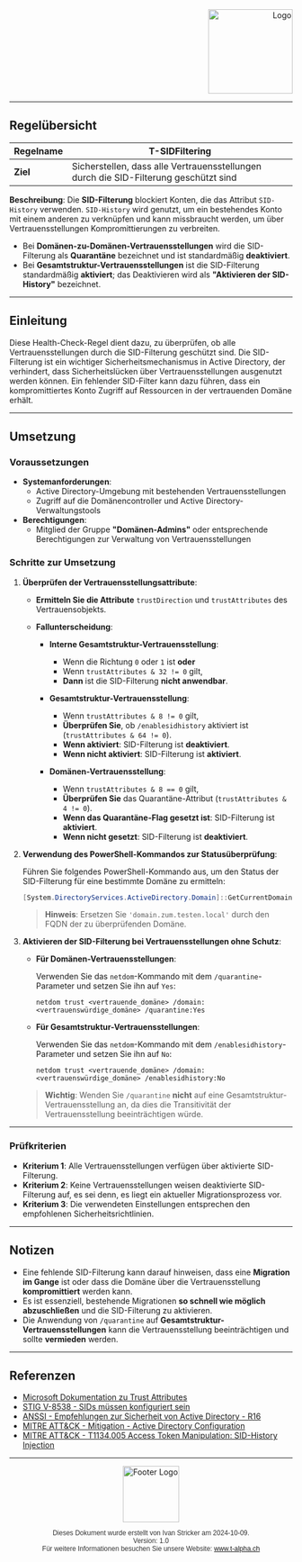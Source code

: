 <div style="text-align: right;">
  <img src="https://www.t-alpha.ch/wp-content/uploads/logo/TA-Logov2.svg" alt="Logo" style="width: 150px;">
</div>

---

## Regelübersicht

| **Regelname** | T-SIDFiltering                                                                       |
| ------------- | ------------------------------------------------------------------------------------ |
| **Ziel**      | Sicherstellen, dass alle Vertrauensstellungen durch die SID-Filterung geschützt sind |


**Beschreibung**:
Die **SID-Filterung** blockiert Konten, die das Attribut `SID-History` verwenden. `SID-History` wird genutzt, um ein bestehendes Konto mit einem anderen zu verknüpfen und kann missbraucht werden, um über Vertrauensstellungen Kompromittierungen zu verbreiten.

- Bei **Domänen-zu-Domänen-Vertrauensstellungen** wird die SID-Filterung als **Quarantäne** bezeichnet und ist standardmäßig **deaktiviert**.
- Bei **Gesamtstruktur-Vertrauensstellungen** ist die SID-Filterung standardmäßig **aktiviert**; das Deaktivieren wird als **"Aktivieren der SID-History"** bezeichnet.

---

## Einleitung

Diese Health-Check-Regel dient dazu, zu überprüfen, ob alle Vertrauensstellungen durch die SID-Filterung geschützt sind. Die SID-Filterung ist ein wichtiger Sicherheitsmechanismus in Active Directory, der verhindert, dass Sicherheitslücken über Vertrauensstellungen ausgenutzt werden können. Ein fehlender SID-Filter kann dazu führen, dass ein kompromittiertes Konto Zugriff auf Ressourcen in der vertrauenden Domäne erhält.
___
## Umsetzung

### Voraussetzungen

- **Systemanforderungen**:
  - Active Directory-Umgebung mit bestehenden Vertrauensstellungen
  - Zugriff auf die Domänencontroller und Active Directory-Verwaltungstools
- **Berechtigungen**:
  - Mitglied der Gruppe **"Domänen-Admins"** oder entsprechende Berechtigungen zur Verwaltung von Vertrauensstellungen

### Schritte zur Umsetzung

1. **Überprüfen der Vertrauensstellungsattribute**:

   - **Ermitteln Sie die Attribute** `trustDirection` und `trustAttributes` des Vertrauensobjekts.
   - **Fallunterscheidung**:

     - **Interne Gesamtstruktur-Vertrauensstellung**:

       - Wenn die Richtung `0` oder `1` ist **oder**
       - Wenn `trustAttributes & 32 != 0` gilt,
       - **Dann** ist die SID-Filterung **nicht anwendbar**.

     - **Gesamtstruktur-Vertrauensstellung**:

       - Wenn `trustAttributes & 8 != 0` gilt,
       - **Überprüfen Sie**, ob `/enablesidhistory` aktiviert ist (`trustAttributes & 64 != 0`).
       - **Wenn aktiviert**: SID-Filterung ist **deaktiviert**.
       - **Wenn nicht aktiviert**: SID-Filterung ist **aktiviert**.

     - **Domänen-Vertrauensstellung**:

       - Wenn `trustAttributes & 8 == 0` gilt,
       - **Überprüfen Sie** das Quarantäne-Attribut (`trustAttributes & 4 != 0`).
       - **Wenn das Quarantäne-Flag gesetzt ist**: SID-Filterung ist **aktiviert**.
       - **Wenn nicht gesetzt**: SID-Filterung ist **deaktiviert**.

2. **Verwendung des PowerShell-Kommandos zur Statusüberprüfung**:

   Führen Sie folgendes PowerShell-Kommando aus, um den Status der SID-Filterung für eine bestimmte Domäne zu ermitteln:

   ```powershell
   [System.DirectoryServices.ActiveDirectory.Domain]::GetCurrentDomain().GetSidFilteringStatus('domain.zum.testen.local')
   ```

   > **Hinweis**: Ersetzen Sie `'domain.zum.testen.local'` durch den FQDN der zu überprüfenden Domäne.

3. **Aktivieren der SID-Filterung bei Vertrauensstellungen ohne Schutz**:

   - **Für Domänen-Vertrauensstellungen**:

     Verwenden Sie das `netdom`-Kommando mit dem `/quarantine`-Parameter und setzen Sie ihn auf `Yes`:

     ```shell
     netdom trust <vertrauende_domäne> /domain:<vertrauenswürdige_domäne> /quarantine:Yes
     ```

   - **Für Gesamtstruktur-Vertrauensstellungen**:

     Verwenden Sie das `netdom`-Kommando mit dem `/enablesidhistory`-Parameter und setzen Sie ihn auf `No`:

     ```shell
     netdom trust <vertrauende_domäne> /domain:<vertrauenswürdige_domäne> /enablesidhistory:No
     ```

   > **Wichtig**: Wenden Sie `/quarantine` **nicht** auf eine Gesamtstruktur-Vertrauensstellung an, da dies die Transitivität der Vertrauensstellung beeinträchtigen würde.
___
### Prüfkriterien

- **Kriterium 1**: Alle Vertrauensstellungen verfügen über aktivierte SID-Filterung.
- **Kriterium 2**: Keine Vertrauensstellungen weisen deaktivierte SID-Filterung auf, es sei denn, es liegt ein aktueller Migrationsprozess vor.
- **Kriterium 3**: Die verwendeten Einstellungen entsprechen den empfohlenen Sicherheitsrichtlinien.
___
## Notizen

- Eine fehlende SID-Filterung kann darauf hinweisen, dass eine **Migration im Gange** ist oder dass die Domäne über die Vertrauensstellung **kompromittiert** werden kann.
- Es ist essenziell, bestehende Migrationen **so schnell wie möglich abzuschließen** und die SID-Filterung zu aktivieren.
- Die Anwendung von `/quarantine` auf **Gesamtstruktur-Vertrauensstellungen** kann die Vertrauensstellung beeinträchtigen und sollte **vermieden** werden.
___
## Referenzen

- [Microsoft Dokumentation zu Trust Attributes](https://msdn.microsoft.com/en-us/library/cc237940.aspx)
- [STIG V-8538 - SIDs müssen konfiguriert sein](https://stigviewer.com/stig/windows_server_2012_domain_controller/2017-12-19/finding/V-8538)
- [ANSSI - Empfehlungen zur Sicherheit von Active Directory - R16](https://www.ssi.gouv.fr/guide/recommandations-de-securite-relatives-a-active-directory/)
- [MITRE ATT&CK - Mitigation - Active Directory Configuration](https://attack.mitre.org/mitigations/M1027/)
- [MITRE ATT&CK - T1134.005 Access Token Manipulation: SID-History Injection](https://attack.mitre.org/techniques/T1134/005/)

---

<div style="text-align: center;">
  <img src="https://www.t-alpha.ch/wp-content/uploads/logo/TA-Logov2.svg" alt="Footer Logo" style="width: 100px;"><br>
  <p style="font-family: Arial, sans-serif; font-size: 12px; color: #333;">
    Dieses Dokument wurde erstellt von Ivan Stricker am 2024-10-09.<br>
    Version: 1.0<br>
    Für weitere Informationen besuchen Sie unsere Website: <a href="https://www.t-alpha.ch">www.t-alpha.ch</a>
  </p>
</div>
